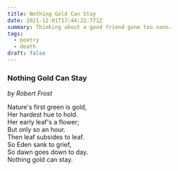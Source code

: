 ```yaml
---
title: Nothing Gold Can Stay
date: 2021-12-01T17:44:22.771Z
summary: Thinking about a good friend gone too soon.
tags:
  - poetry
  - death
draft: false
---
```

### Nothing Gold Can Stay

*by Robert Frost*

Nature's first green is gold,\
Her hardest hue to hold.\
Her early leaf's a flower;\
But only so an hour.\
Then leaf subsides to leaf.\
So Eden sank to grief,\
So dawn goes down to day.\
Nothing gold can stay.